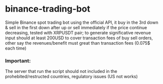 # binance-trading-bot
Simple Binance spot trading bot using the official API, it buy in the 3rd down &amp; sell in the first down after up or sell immediately if the price continue decreasing, tested with XRPUSDT pair; to generate significative revenue input should at least 200USD to cover transaction fees of buy sell orders, other say the revenues/benefit must great than transaction fees (0.075$ each time)<br/>
### Important: 
The server that run the script should not included in the prohebited/restructed countries, regulatory issues (US not works)

